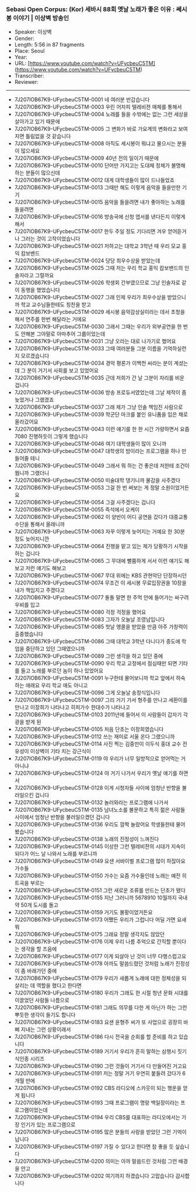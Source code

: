 ### Sebasi Open Corpus: (Kor) 세바시 88회 옛날 노래가 좋은 이유 : 쎄시봉 이야기 | 이상벽 방송인

- Speaker: 이상벽
- Gender: 
- Length: 5:56 in 87 fragments
- Place: Seoul
- Year: 
- URL: [https://www.youtube.com/watch?v=UFycbeuC5TM] (https://www.youtube.com/watch?v=UFycbeuC5TM)
- Transcriber: 
- Reviewer: 

---

- 7J207IOB67K9-UFycbeuC5TM-0001 네 여러분 반갑습니다
- 7J207IOB67K9-UFycbeuC5TM-0003 우린 어차피 텔레비젼 매체를 통해서
- 7J207IOB67K9-UFycbeuC5TM-0004 노래를 들을 수밖에는 없는 그런 세상을 살아가고 있기 때문에
- 7J207IOB67K9-UFycbeuC5TM-0005 그 변화가 바로 가요계의 변화라고 보여지면 틀림없을 것 같습니다
- 7J207IOB67K9-UFycbeuC5TM-0008 아직도 세시봉이 뭐냐고 물으시는 분들이 많으세요
- 7J207IOB67K9-UFycbeuC5TM-0009 40년 전의 일이기 때문에
- 7J207IOB67K9-UFycbeuC5TM-0010 단어만 가지고는 도대체 정체가 불명해하는 분들이 많으신데
- 7J207IOB67K9-UFycbeuC5TM-0012 대게 대학생들이 많이 드나들었죠
- 7J207IOB67K9-UFycbeuC5TM-0013 그때만 해도 이렇게 음악을 들을만한 기기
- 7J207IOB67K9-UFycbeuC5TM-0015 음악을 들을려면 내가 좋아하는 노래를 들을려면
- 7J207IOB67K9-UFycbeuC5TM-0016 방송국에 신청 엽서를 낸다든지 이렇게 해서
- 7J207IOB67K9-UFycbeuC5TM-0017 한두 주일 정도 기다리면 겨우 얻어듣거나 그러는 것이 고작이었습니다
- 7J207IOB67K9-UFycbeuC5TM-0021 저하고는 대학교 3학년 때 우리 모교 홍익 캄보밴드
- 7J207IOB67K9-UFycbeuC5TM-0024 당당 최우수상을 받았는데
- 7J207IOB67K9-UFycbeuC5TM-0025 그때 저는 우리 학교 홍익 캄보밴드의 인솔자라고 그럴까요
- 7J207IOB67K9-UFycbeuC5TM-0026 학생회 간부였으므로 그냥 인솔자로 같이 동행을 했었습니다
- 7J207IOB67K9-UFycbeuC5TM-0027 그래 인제 우리가 최우수상을 받았으니까 학교 교수님들한테도 칭찬을 받고
- 7J207IOB67K9-UFycbeuC5TM-0029 세시봉 음악감상실이라는 데서 초청을 해서 연주를 한번 해달라는 거에요
- 7J207IOB67K9-UFycbeuC5TM-0030 그래서 그때는 우리가 외부공연을 한 번도 안해본 그야말로 아마추어 그룹이었는데
- 7J207IOB67K9-UFycbeuC5TM-0031 그냥 오라는 대로 나가기로 했어요
- 7J207IOB67K9-UFycbeuC5TM-0033 그때 여러분들 그분 이름을 기억하실런지 모르겠습니다
- 7J207IOB67K9-UFycbeuC5TM-0034 경악 평론가 이백천 씨라는 분이 계셨는데 그 분이 거기서 사회를 보고 있었어요
- 7J207IOB67K9-UFycbeuC5TM-0035 근데 저희가 간 날 그분이 자리를 비운 겁니다
- 7J207IOB67K9-UFycbeuC5TM-0036 방송 프로듀서였었는데 그날 제작이 좀 늦었거나 그랬겠죠
- 7J207IOB67K9-UFycbeuC5TM-0037 그래 제가 그냥 인솔 책임진 사람으로
- 7J207IOB67K9-UFycbeuC5TM-0039 학군단 마크를 붙인 유니폼을 입은 채로 올라갔어요
- 7J207IOB67K9-UFycbeuC5TM-0043 이런 얘기를 한 한 시간 가량하면서 요즘 7080 진행하듯이 그렇게 했습니다
- 7J207IOB67K9-UFycbeuC5TM-0046 여기 대학생들이 많이 오니까
- 7J207IOB67K9-UFycbeuC5TM-0047 대학생의 밤이라는 프로그램을 하나 만들어줄 테니
- 7J207IOB67K9-UFycbeuC5TM-0049 그래서 뭐 하는 건 좋은데 저한테 조건이 뭡니까 그랬더니
- 7J207IOB67K9-UFycbeuC5TM-0050 미술대학 댕기니까 물감을 사주겠다
- 7J207IOB67K9-UFycbeuC5TM-0053 그걸 한 번 써보는 게 정말 소원이었거든요
- 7J207IOB67K9-UFycbeuC5TM-0054 그걸 사주겠다는 겁니다
- 7J207IOB67K9-UFycbeuC5TM-0055 즉석에서 오케이
- 7J207IOB67K9-UFycbeuC5TM-0062 이 양반이 어디 공연을 갔다가 대중교통 수단을 통해서 올래니까
- 7J207IOB67K9-UFycbeuC5TM-0063 자꾸 이렇게 늦어지는 거예요 한 30분 정도 늦어지니깐
- 7J207IOB67K9-UFycbeuC5TM-0064 진행을 맡고 있는 제가 당황하기 시작을 하는 겁니다
- 7J207IOB67K9-UFycbeuC5TM-0065 그 무대에 뻘쭘하게 서서 이런 얘기도 해보고 저런 얘기도 해보고
- 7J207IOB67K9-UFycbeuC5TM-0067 무대 위에는 KBS 관현악단 단장하시던
- 7J207IOB67K9-UFycbeuC5TM-0074 무조건 이 세시봉 무료입장권을 10장을 내가 책임지고 주겠다고
- 7J207IOB67K9-UFycbeuC5TM-0077 돌돌 말면 한 주먹 안에 들어가는 싸구려 우비를 입고
- 7J207IOB67K9-UFycbeuC5TM-0080 걱정 걱정을 했어요
- 7J207IOB67K9-UFycbeuC5TM-0083 그자가 오늘날 조영남입니다
- 7J207IOB67K9-UFycbeuC5TM-0085 첫날 앵콜을 받았을 만큼 아주 가창력이 출중했습니다
- 7J207IOB67K9-UFycbeuC5TM-0086 그때 대학교 3학년 다니다가 중도에 학업을 중단하고 있던 그때였으니까
- 7J207IOB67K9-UFycbeuC5TM-0089 그런 생각을 하고 있던 중에
- 7J207IOB67K9-UFycbeuC5TM-0090 우리 학교 교정에서 점심때만 되면 기타를 들고 노래를 부르던 놈이 하나 있었어요
- 7J207IOB67K9-UFycbeuC5TM-0091 누구한테 물어보니까 학교 앞에서 하숙하는 애래요 우리 학교 애도 아니고
- 7J207IOB67K9-UFycbeuC5TM-0096 그게 오늘날 송창식입니다
- 7J207IOB67K9-UFycbeuC5TM-0097 그리 거기 가서 형주를 만나고 세환이를 만나고 이장희가 나타나고 히피가수 한대수가 나타나고
- 7J207IOB67K9-UFycbeuC5TM-0103 2011년에 들어서 이 사람들이 갑자기 각광을 받게 된
- 7J207IOB67K9-UFycbeuC5TM-0105 처음 단초는 이장희였습니다
- 7J207IOB67K9-UFycbeuC5TM-0112 쓰는 재미로 서울 온다 그랬으니까
- 7J207IOB67K9-UFycbeuC5TM-0114 사진 찍는 김중만이 이두식 홍대 교수 전유성이 이상벽이 기타 치는 강근식이
- 7J207IOB67K9-UFycbeuC5TM-0119 야 우리가 너무 일방적으로 얻어먹는 거 아니냐
- 7J207IOB67K9-UFycbeuC5TM-0124 야 거기 나가서 우리가 옛날 얘기를 하면서
- 7J207IOB67K9-UFycbeuC5TM-0128 이게 시청자들 사이에 엄청난 반향을 불러일으킨 겁니다
- 7J207IOB67K9-UFycbeuC5TM-0132 놀러와라는 프로그램에 나가서
- 7J207IOB67K9-UFycbeuC5TM-0135 남녀노소를 불문하고 특히 젊은 사람들 사이에서 엄청난 반향을 불러일으켰던 겁니다
- 7J207IOB67K9-UFycbeuC5TM-0136 우리도 깜짝 놀랐어요 학생들한테 물어봤습니다
- 7J207IOB67K9-UFycbeuC5TM-0138 노래의 진정성이 느껴진다
- 7J207IOB67K9-UFycbeuC5TM-0145 이상한 그런 텔레비젼의 시대가 지속이 되다가 어느 날 나와서 노래를 부르니까
- 7J207IOB67K9-UFycbeuC5TM-0149 요샌 서바이벌 프로그램 많이 하잖아요 가수들
- 7J207IOB67K9-UFycbeuC5TM-0150 가수는 요즘 가수들인데 노래는 예전 히트곡을 부르는
- 7J207IOB67K9-UFycbeuC5TM-0151 그런 새로운 조류를 만드는 단초가 됐다
- 7J207IOB67K9-UFycbeuC5TM-0155 지난 그러니까 5678910 10월까지 국내 약 50개 도시를 돌고
- 7J207IOB67K9-UFycbeuC5TM-0159 거기도 불황이었거든요
- 7J207IOB67K9-UFycbeuC5TM-0173 어쨌든 우리가 그럽니다 어딜 가면 요새 뭐
- 7J207IOB67K9-UFycbeuC5TM-0175 그래요 정말 생각지도 않았던
- 7J207IOB67K9-UFycbeuC5TM-0176 이제 우리 나름 추억으로 간직할 뿐이다는 생각을 할 즈음에
- 7J207IOB67K9-UFycbeuC5TM-0177 이게 되살아 난 것이 너무 다행스럽고요
- 7J207IOB67K9-UFycbeuC5TM-0178 아까도 말씀드렸던 것처럼 노래가 진정성이 좀 바래가던 중에
- 7J207IOB67K9-UFycbeuC5TM-0179 우리가 새롭게 노래에 대한 정체성을 되살리는 데 역할을 했다고 한다면
- 7J207IOB67K9-UFycbeuC5TM-0180 우리가 그래도 한 시절 청년 문화 시대를 이끌었던 사람들 나름으로
- 7J207IOB67K9-UFycbeuC5TM-0181 그래도 의무를 다한 게 아닌가 하는 그런 뿌듯한 생각이 들기도 합니다
- 7J207IOB67K9-UFycbeuC5TM-0183 요샌 윤형주 씨가 또 사업으로 굉장히 바삐 지내는 그런 상황이래서
- 7J207IOB67K9-UFycbeuC5TM-0186 다시 전국을 순회를 할 준비를 하고 있습니다
- 7J207IOB67K9-UFycbeuC5TM-0189 거기서 우리가 흔히 말하는 삼행시 짓기 식인종 시리즈
- 7J207IOB67K9-UFycbeuC5TM-0190 그런 것들이 거기서 다 만들어진 거고요
- 7J207IOB67K9-UFycbeuC5TM-0191 저는 정말 거기 우연히 붙들려 갔다가 6개월 만에
- 7J207IOB67K9-UFycbeuC5TM-0192 CBS 라디오에 스카웃이 되는 행운을 얻게 됩니다
- 7J207IOB67K9-UFycbeuC5TM-0193 그때 프로그램이 명랑 백일장이라는 프로그램이었는데
- 7J207IOB67K9-UFycbeuC5TM-0194 우리 CBS를 대표하는 라디오에서는 가장 인기가 있는 프로그램으로
- 7J207IOB67K9-UFycbeuC5TM-0195 많은 분들의 사랑을 받았던 그런 기억이 납니다
- 7J207IOB67K9-UFycbeuC5TM-0197 가질 수 있다고 한다면 참 좋을 듯 싶습니다
- 7J207IOB67K9-UFycbeuC5TM-0200 의미는 아까 말씀드린 것처럼 그런 배경을 안고
- 7J207IOB67K9-UFycbeuC5TM-0202 여기까지 하겠습니다 고맙습니다 감사합니다
